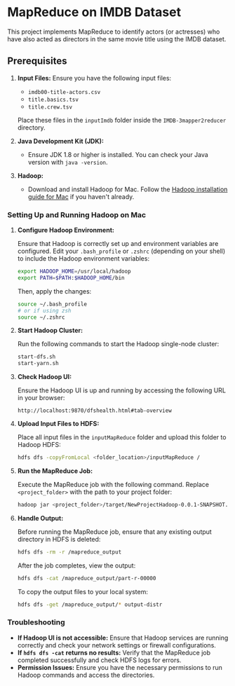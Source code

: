 

# MapReduce on IMDB Dataset

This project implements MapReduce to identify actors (or actresses) who have also acted as directors in the same movie title using the IMDB dataset.

## Prerequisites

1. **Input Files:**
   Ensure you have the following input files:
   - `imdb00-title-actors.csv`
   - `title.basics.tsv`
   - `title.crew.tsv`
   
   Place these files in the `inputImdb` folder inside the `IMDB-3mapper2reducer` directory.

2. **Java Development Kit (JDK):**
   - Ensure JDK 1.8 or higher is installed. You can check your Java version with `java -version`.

3. **Hadoop:**
   - Download and install Hadoop for Mac. Follow the [Hadoop installation guide for Mac](https://hadoop.apache.org/docs/stable/hadoop-on-macos.html) if you haven't already.

### Setting Up and Running Hadoop on Mac

1. **Configure Hadoop Environment:**

   Ensure that Hadoop is correctly set up and environment variables are configured. Edit your `.bash_profile` or `.zshrc` (depending on your shell) to include the Hadoop environment variables:

   ```bash
   export HADOOP_HOME=/usr/local/hadoop
   export PATH=$PATH:$HADOOP_HOME/bin
   ```

   Then, apply the changes:

   ```bash
   source ~/.bash_profile
   # or if using zsh
   source ~/.zshrc
   ```

2. **Start Hadoop Cluster:**

   Run the following commands to start the Hadoop single-node cluster:

   ```bash
   start-dfs.sh
   start-yarn.sh
   ```

3. **Check Hadoop UI:**

   Ensure the Hadoop UI is up and running by accessing the following URL in your browser:

   ```
   http://localhost:9870/dfshealth.html#tab-overview
   ```

4. **Upload Input Files to HDFS:**

   Place all input files in the `inputMapReduce` folder and upload this folder to Hadoop HDFS:

   ```bash
   hdfs dfs -copyFromLocal <folder_location>/inputMapReduce /
   ```

5. **Run the MapReduce Job:**

   Execute the MapReduce job with the following command. Replace `<project_folder>` with the path to your project folder:

   ```bash
   hadoop jar <project_folder>/target/NewProjectHadoop-0.0.1-SNAPSHOT.jar com.uta.MapperReducerMain /inputMapReduce/title.basics.tsv /inputMapReduce/imdb00-title-actors.csv /inputMapReduce/title.crew.tsv /mapreduce_output
   ```

6. **Handle Output:**

   Before running the MapReduce job, ensure that any existing output directory in HDFS is deleted:

   ```bash
   hdfs dfs -rm -r /mapreduce_output
   ```

   After the job completes, view the output:

   ```bash
   hdfs dfs -cat /mapreduce_output/part-r-00000
   ```

   To copy the output files to your local system:

   ```bash
   hdfs dfs -get /mapreduce_output/* output-distr
   ```

### Troubleshooting

- **If Hadoop UI is not accessible:** Ensure that Hadoop services are running correctly and check your network settings or firewall configurations.
- **If `hdfs dfs -cat` returns no results:** Verify that the MapReduce job completed successfully and check HDFS logs for errors.
- **Permission Issues:** Ensure you have the necessary permissions to run Hadoop commands and access the directories.


